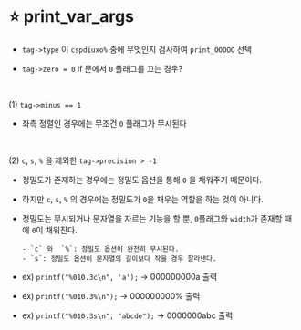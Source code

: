 ⭐ print_var_args
================

- `tag->type` 이 `cspdiuxo%` 중에 무엇인지 검사하여 `print_OOOOO` 선택

- `tag->zero = 0` if 문에서 `0` 플래그를 끄는 경우?

</br>

(1) `tag->minus == 1`
- 좌측 정렬인 경우에는 무조건 `0` 플래그가 무시된다

</br>

(2) `c`, `s`, `%` 을 제외한 `tag->precision > -1`
- 정밀도가 존재하는 경우에는 정밀도 옵션을 통해 `0` 을 채워주기 때문이다.
- 하지만 `c`, `s`, `%` 의 경우에는 정밀도가 `0`을 채우는 역할을 하는 것이 아니다.
- 정밀도는 무시되거나 문자열을 자르는 기능을 할 뿐, `0`플래그와 `width`가 존재할 때에 `0`이 채워진다.

      - `c` 와  `%`: 정밀도 옵션이 완전히 무시된다.
      - `s`: 정밀도 옵션이 문자열의 길이보다 작을 경우 잘라낸다. 

- ex) `printf("%010.3c\n", 'a');`     -> 000000000a 출력
- ex) `printf("%010.3%\n");`          -> 000000000% 출력
- ex) `printf("%010.3s\n", "abcde");` -> 0000000abc 출력 
